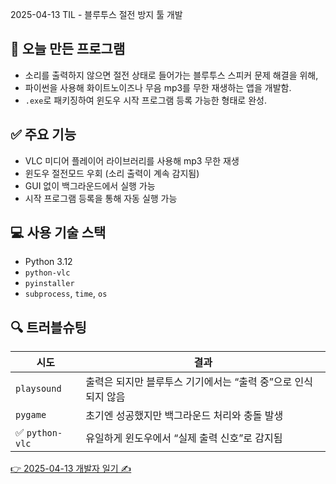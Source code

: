  2025-04-13 TIL - 블루투스 절전 방지 툴 개발

## 📌 오늘 만든 프로그램
- 소리를 출력하지 않으면 절전 상태로 들어가는 블루투스 스피커 문제 해결을 위해,
- 파이썬을 사용해 화이트노이즈나 무음 mp3를 무한 재생하는 앱을 개발함.
- `.exe`로 패키징하여 윈도우 시작 프로그램 등록 가능한 형태로 완성.

## ✅ 주요 기능
- VLC 미디어 플레이어 라이브러리를 사용해 mp3 무한 재생
- 윈도우 절전모드 우회 (소리 출력이 계속 감지됨)
- GUI 없이 백그라운드에서 실행 가능
- 시작 프로그램 등록을 통해 자동 실행 가능

## 💻 사용 기술 스택
- Python 3.12
- `python-vlc`
- `pyinstaller`
- `subprocess`, `time`, `os`

## 🔍 트러블슈팅

| 시도 | 결과 |
|------|------|
| `playsound` | 출력은 되지만 블루투스 기기에서는 “출력 중”으로 인식되지 않음 |
| `pygame` | 초기엔 성공했지만 백그라운드 처리와 충돌 발생 |
| ✅ `python-vlc` | 유일하게 윈도우에서 “실제 출력 신호”로 감지됨 |

[👉 2025-04-13 개발자 일기 ✍️](https://github.com/Stylechoi/retrospective-journal/blob/main/2025-04-13.md)






